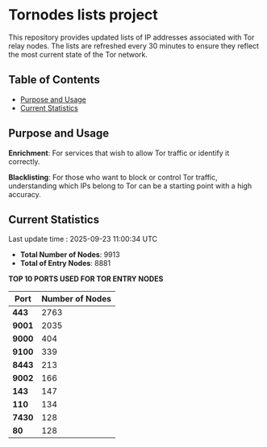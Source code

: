 # Tornodes lists project

This repository provides updated lists of IP addresses associated with Tor relay nodes. The lists are refreshed every 30 minutes to ensure they reflect the most current state of the Tor network.

## Table of Contents

- [Purpose and Usage](#purpose-and-usage)
- [Current Statistics](#current-statistics)


## Purpose and Usage

**Enrichment**: For services that wish to allow Tor traffic or identify it correctly.

**Blacklisting**: For those who want to block or control Tor traffic, understanding which IPs belong to Tor can be a starting point with a high accuracy.

## Current Statistics

Last update time : 2025-09-23 11:00:34 UTC

- **Total Number of Nodes**: 9913
- **Total of Entry Nodes**: 8881

**TOP 10 PORTS USED FOR TOR ENTRY NODES**

| **Port** | **Number of Nodes** |
|------|-----------------|
| **443**   | 2763  |
| **9001**   | 2035  |
| **9000**   | 404  |
| **9100**   | 339  |
| **8443**   | 213  |
| **9002**   | 166  |
| **143**   | 147  |
| **110**   | 134  |
| **7430**   | 128  |
| **80**   | 128  |

